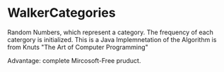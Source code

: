 WalkerCategories
================

Random Numbers, which represent a category. The frequency of each catergory is initialized. This is a Java Implemnetation of the Algorithm is from Knuts "The Art of Computer Programming"

Advantage: complete Mircosoft-Free pruduct.
